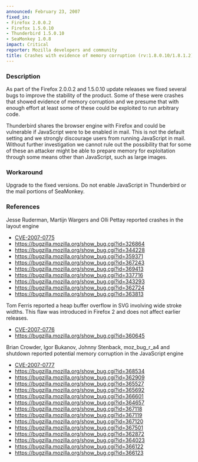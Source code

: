 ```yaml
---
announced: February 23, 2007
fixed_in:
- Firefox 2.0.0.2
- Firefox 1.5.0.10
- Thunderbird 1.5.0.10
- SeaMonkey 1.0.8
impact: Critical
reporter: Mozilla developers and community
title: Crashes with evidence of memory corruption (rv:1.8.0.10/1.8.1.2)
---
```


<h3>Description</h3>

<p>As part of the Firefox 2.0.0.2  and 1.5.0.10 update releases we fixed
several bugs to improve the stability of the product. Some of these were
crashes that showed evidence of memory corruption and we presume that
with enough effort at least some of these could be exploited to run
arbitrary code.</p>

<p class="note">Thunderbird shares the browser engine with Firefox
and could be vulnerable if JavaScript were to be enabled in
mail. This is not the default setting and we strongly discourage users from
running JavaScript in mail. Without further investigation we cannot rule out
the possibility that for some of these an attacker might be able to prepare
memory for exploitation through some means other than JavaScript, such as
large images.</p>

<h3>Workaround</h3>

<p>Upgrade to the fixed versions. Do not enable JavaScript in Thunderbird
or the mail portions of SeaMonkey.</p>

<h3>References</h3>

<p>Jesse Ruderman, Martijn Wargers and Olli Pettay reported crashes in
the layout engine</p>

<ul>
<li>
<a class="ex-ref" href="http://nvd.nist.gov/nvd.cfm?cvename=CVE-2007-0775">CVE-2007-0775</a></li>
<li><a href="https://bugzilla.mozilla.org/show_bug.cgi?id=326864">
https://bugzilla.mozilla.org/show_bug.cgi?id=326864</a></li>
<li><a href="https://bugzilla.mozilla.org/show_bug.cgi?id=344228">
https://bugzilla.mozilla.org/show_bug.cgi?id=344228</a></li>
<li><a href="https://bugzilla.mozilla.org/show_bug.cgi?id=359371">
https://bugzilla.mozilla.org/show_bug.cgi?id=359371</a></li>
<li><a href="https://bugzilla.mozilla.org/show_bug.cgi?id=367243">
https://bugzilla.mozilla.org/show_bug.cgi?id=367243</a></li>
<li><a href="https://bugzilla.mozilla.org/show_bug.cgi?id=369413">
https://bugzilla.mozilla.org/show_bug.cgi?id=369413</a></li>
<li><a href="https://bugzilla.mozilla.org/show_bug.cgi?id=337716">
https://bugzilla.mozilla.org/show_bug.cgi?id=337716</a></li>
<li><a href="https://bugzilla.mozilla.org/show_bug.cgi?id=343293">
https://bugzilla.mozilla.org/show_bug.cgi?id=343293</a></li>
<li><a href="https://bugzilla.mozilla.org/show_bug.cgi?id=362724">
https://bugzilla.mozilla.org/show_bug.cgi?id=362724</a></li>
<li><a href="https://bugzilla.mozilla.org/show_bug.cgi?id=363813">
https://bugzilla.mozilla.org/show_bug.cgi?id=363813</a></li>
</ul>

<p>Tom Ferris reported a heap buffer overflow in SVG involving wide
stroke widths. This flaw was introduced in Firefox 2 and does not
affect earlier releases.</p>

<ul>
<li><a class="ex-ref" href="http://nvd.nist.gov/nvd.cfm?cvename=CVE-2007-0776">CVE-2007-0776</a></li>
<li><a href="https://bugzilla.mozilla.org/show_bug.cgi?id=360645">
https://bugzilla.mozilla.org/show_bug.cgi?id=360645</a></li>
</ul>

<p>Brian Crowder, Igor Bukanov, Johnny Stenback, moz_bug_r_a4 and shutdown
reported potential memory corruption in the JavaScript engine</p>

<ul>
<li><a class="ex-ref" href="http://nvd.nist.gov/nvd.cfm?cvename=CVE-2007-0777">CVE-2007-0777</a></li>
<li><a href="https://bugzilla.mozilla.org/show_bug.cgi?id=368534">
https://bugzilla.mozilla.org/show_bug.cgi?id=368534</a></li>
<li><a href="https://bugzilla.mozilla.org/show_bug.cgi?id=362909">
https://bugzilla.mozilla.org/show_bug.cgi?id=362909</a></li>
<li><a href="https://bugzilla.mozilla.org/show_bug.cgi?id=365527">
https://bugzilla.mozilla.org/show_bug.cgi?id=365527</a></li>
<li><a href="https://bugzilla.mozilla.org/show_bug.cgi?id=365692">
https://bugzilla.mozilla.org/show_bug.cgi?id=365692</a></li>
<li><a href="https://bugzilla.mozilla.org/show_bug.cgi?id=366601">
https://bugzilla.mozilla.org/show_bug.cgi?id=366601</a></li>
<li><a href="https://bugzilla.mozilla.org/show_bug.cgi?id=364657">
https://bugzilla.mozilla.org/show_bug.cgi?id=364657</a></li>
<li><a href="https://bugzilla.mozilla.org/show_bug.cgi?id=367118">
https://bugzilla.mozilla.org/show_bug.cgi?id=367118</a></li>
<li><a href="https://bugzilla.mozilla.org/show_bug.cgi?id=367119">
https://bugzilla.mozilla.org/show_bug.cgi?id=367119</a></li>
<li><a href="https://bugzilla.mozilla.org/show_bug.cgi?id=367120">
https://bugzilla.mozilla.org/show_bug.cgi?id=367120</a></li>
<li><a href="https://bugzilla.mozilla.org/show_bug.cgi?id=367501">
https://bugzilla.mozilla.org/show_bug.cgi?id=367501</a></li>
<li><a href="https://bugzilla.mozilla.org/show_bug.cgi?id=362872">
https://bugzilla.mozilla.org/show_bug.cgi?id=362872</a></li>
<li><a href="https://bugzilla.mozilla.org/show_bug.cgi?id=364023">
https://bugzilla.mozilla.org/show_bug.cgi?id=364023</a></li>
<li><a href="https://bugzilla.mozilla.org/show_bug.cgi?id=366122">
https://bugzilla.mozilla.org/show_bug.cgi?id=366122</a></li>
<li><a href="https://bugzilla.mozilla.org/show_bug.cgi?id=366123">
https://bugzilla.mozilla.org/show_bug.cgi?id=366123</a></li>
</ul>



